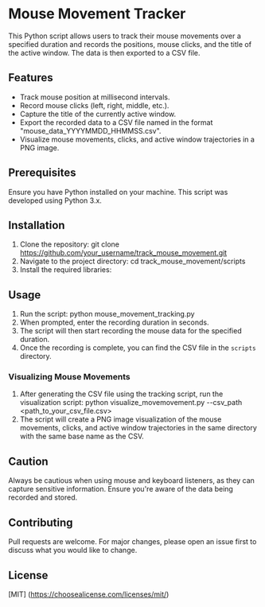 # Mouse Movement Tracker
This Python script allows users to track their mouse movements over a specified duration and records the positions, mouse clicks, and the title of the active window. The data is then exported to a CSV file.

## Features
- Track mouse position at millisecond intervals.
- Record mouse clicks (left, right, middle, etc.).
- Capture the title of the currently active window.
- Export the recorded data to a CSV file named in the format "mouse_data_YYYYMMDD_HHMMSS.csv".
- Visualize mouse movements, clicks, and active window trajectories in a PNG image.

## Prerequisites
Ensure you have Python installed on your machine. This script was developed using Python 3.x.

## Installation
1. Clone the repository:
git clone https://github.com/your_username/track_mouse_movement.git
2. Navigate to the project directory:
cd track_mouse_movement/scripts
3. Install the required libraries:

## Usage
1. Run the script:
python mouse_movement_tracking.py
2. When prompted, enter the recording duration in seconds.
3. The script will then start recording the mouse data for the specified duration.
4. Once the recording is complete, you can find the CSV file in the `scripts` directory.

### Visualizing Mouse Movements
1. After generating the CSV file using the tracking script, run the visualization script:
python visualize_movemovement.py --csv_path <path_to_your_csv_file.csv>
2. The script will create a PNG image visualization of the mouse movements, clicks, and active window trajectories in the same directory with the same base name as the CSV.

## Caution
Always be cautious when using mouse and keyboard listeners, as they can capture sensitive information. Ensure you're aware of the data being recorded and stored.

## Contributing
Pull requests are welcome. For major changes, please open an issue first to discuss what you would like to change.

## License
[MIT] (https://choosealicense.com/licenses/mit/)
